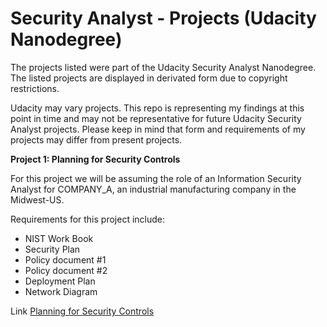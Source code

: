 # Security Analyst - Projects (Udacity Nanodegree)

The projects listed were part of the Udacity Security Analyst Nanodegree. The listed projects are displayed in derivated form due to copyright restrictions.

Udacity may vary projects. This repo is representing my findings at this point in time and may not be representative for future Udacity Security Analyst projects.
Please keep in mind that form and requirements of my projects may differ from present projects. 

**Project 1: Planning for Security Controls**

For this project we will be assuming the role of an Information Security Analyst for COMPANY_A, an industrial manufacturing company in the Midwest-US. 

Requirements for this project include:

* NIST Work Book
* Security Plan
* Policy document #1
* Policy document #2
* Deployment Plan
* Network Diagram

Link [Planning for Security Controls](https://github.com/MichaelThomasWolff/Security-Analyst-Projects-Udacity/tree/main/Planning%20for%20Security%20Controls)
